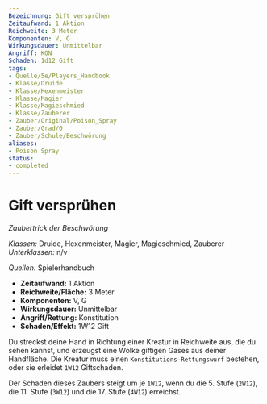 ```yaml
---
Bezeichnung: Gift versprühen
Zeitaufwand: 1 Aktion
Reichweite: 3 Meter
Komponenten: V, G
Wirkungsdauer: Unmittelbar
Angriff: KON
Schaden: 1d12 Gift
tags:
- Quelle/5e/Players_Handbook
- Klasse/Druide
- Klasse/Hexenmeister
- Klasse/Magier
- Klasse/Magieschmied
- Klasse/Zauberer
- Zauber/Original/Poison_Spray
- Zauber/Grad/0
- Zauber/Schule/Beschwörung
aliases:
- Poison Spray
status:
- completed
---
```

# Gift versprühen
_Zaubertrick der Beschwörung_

_Klassen:_ Druide, Hexenmeister, Magier, Magieschmied, Zauberer
_Unterklassen:_  n/v

_Quellen:_ Spielerhandbuch

- **Zeitaufwand:** 1 Aktion
- **Reichweite/Fläche:** 3 Meter
- **Komponenten:** V, G
- **Wirkungsdauer:** Unmittelbar
- **Angriff/Rettung:** Konstitution
- **Schaden/Effekt:**  1W12 Gift

Du streckst deine Hand in Richtung einer Kreatur in Reichweite aus, die du sehen kannst, und erzeugst eine Wolke giftigen Gases aus deiner Handfläche. Die Kreatur muss einen `Konstitutions-Rettungswurf` bestehen, oder sie erleidet `1W12` Giftschaden.
 
Der Schaden dieses Zaubers steigt um je `1W12`, wenn du die 5. Stufe (`2W12`), die 11. Stufe (`3W12`) und die 17. Stufe (`4W12`) erreichst.